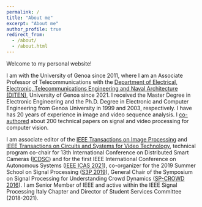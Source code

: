 ```yaml
---
permalink: /
title: "About me"
excerpt: "About me"
author_profile: true
redirect_from: 
  - /about/
  - /about.html
---
```


Welcome to my personal website!

I am with the University of Genoa since 2011, where I am an Associate Professor of Telecommunications with the [Department of Electrical, Electronic, Telecommunications Engineering and Naval Architecture (DITEN)](http://www.diten.unige.it/ "DITEN"), University of Genoa since 2021. I received the Master Degree in Electronic Engineering and the Ph.D. Degree in Electronic and Computer Engineering from Genoa University in 1999 and 2003, respectively. I have has 20 years of experience in image and video sequence analysis. I [co-authored](https://www.researchgate.net/profile/Lucio-Marcenaro) about 200 technical papers on signal and video processing for computer vision.

I am associate editor of the [IEEE Transactions on Image Processing](https://signalprocessingsociety.org/publications-resources/ieee-transactions-image-processing) and [IEEE Transactions on Circuits and Systems for Video Technology](https://ieee-cas.org/pubs/tcsvt), technical program co-chair for 13th International Conference on Distributed Smart Cameras ([ICDSC](https://event.unitn.it/icdsc2019/)) and for the first IEEE International Conference on Autonomous Systems ([IEEE ICAS 2021](https://2021.ieee-icas.org/)), co-organizer for the 2019 Summer School on Signal Processing ([S3P 2019](https://s3p2019.politecnica.unige.it/)), General Chair of the Symposium on Signal Processing for Understanding Crowd Dynamics ([SP-CROWD 2016](http://www.2016.ieeeglobalsip.org/sym/16/UCD.html)). I am Senior Member of IEEE and active within the IEEE Signal Processing Italy Chapter and Director of Student Services Committee (2018-2021).
